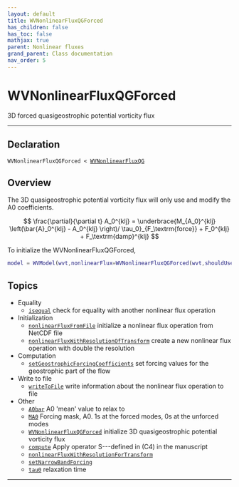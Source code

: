 ```yaml
---
layout: default
title: WVNonlinearFluxQGForced
has_children: false
has_toc: false
mathjax: true
parent: Nonlinear fluxes
grand_parent: Class documentation
nav_order: 5
---
```


#  WVNonlinearFluxQGForced

3D forced quasigeostrophic potential vorticity flux


---

## Declaration

<div class="language-matlab highlighter-rouge"><div class="highlight"><pre class="highlight"><code>WVNonlinearFluxQGForced < <a href="/classes/wvnonlinearfluxqg/" title="WVNonlinearFluxQG">WVNonlinearFluxQG</a></code></pre></div></div>

## Overview
 
  The 3D quasigeostrophic potential vorticity flux will only use and
  modify the A0 coefficients.
 
  $$
  \frac{\partial}{\partial t} A_0^{klj} = \underbrace{M_{A_0}^{klj} \left(\bar{A}_0^{klj}  - A_0^{klj} \right)/ \tau_0}_{F_\textrm{force}} + F_0^{klj} + F_\textrm{damp}^{klj}
  $$
 
  To initialize the WVNonlinearFluxQGForced,
 
  ```matlab
  model = WVModel(wvt,nonlinearFlux=WVNonlinearFluxQGForced(wvt,shouldUseBeta=1,uv_damp=wvt.uMax));
  ```
 
    


## Topics
+ Equality
  + [`isequal`](/classes/nonlinear-fluxes/wvnonlinearfluxqgforced/isequal.html) check for equality with another nonlinear flux operation
+ Initialization
  + [`nonlinearFluxFromFile`](/classes/nonlinear-fluxes/wvnonlinearfluxqgforced/nonlinearfluxfromfile.html) initialize a nonlinear flux operation from NetCDF file
  + [`nonlinearFluxWithResolutionOfTransform`](/classes/nonlinear-fluxes/wvnonlinearfluxqgforced/nonlinearfluxwithresolutionoftransform.html) create a new nonlinear flux operation with double the resolution
+ Computation
  + [`setGeostrophicForcingCoefficients`](/classes/nonlinear-fluxes/wvnonlinearfluxqgforced/setgeostrophicforcingcoefficients.html) set forcing values for the geostrophic part of the flow
+ Write to file
  + [`writeToFile`](/classes/nonlinear-fluxes/wvnonlinearfluxqgforced/writetofile.html) write information about the nonlinear flux operation to file
+ Other
  + [`A0bar`](/classes/nonlinear-fluxes/wvnonlinearfluxqgforced/a0bar.html) A0 'mean' value to relax to
  + [`MA0`](/classes/nonlinear-fluxes/wvnonlinearfluxqgforced/ma0.html) Forcing mask, A0. 1s at the forced modes, 0s at the unforced modes
  + [`WVNonlinearFluxQGForced`](/classes/nonlinear-fluxes/wvnonlinearfluxqgforced/wvnonlinearfluxqgforced.html) initialize 3D quasigeostrophic potential vorticity flux
  + [`compute`](/classes/nonlinear-fluxes/wvnonlinearfluxqgforced/compute.html) Apply operator S---defined in (C4) in the manuscript
  + [`nonlinearFluxWithResolutionForTransform`](/classes/nonlinear-fluxes/wvnonlinearfluxqgforced/nonlinearfluxwithresolutionfortransform.html) 
  + [`setNarrowBandForcing`](/classes/nonlinear-fluxes/wvnonlinearfluxqgforced/setnarrowbandforcing.html) 
  + [`tau0`](/classes/nonlinear-fluxes/wvnonlinearfluxqgforced/tau0.html) relaxation time


---